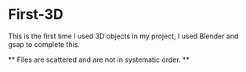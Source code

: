 # First-3D


This is the first time I used 3D objects in my project, I used Blender and gsap to complete this.

** Files are scattered and are not in systematic order. **
